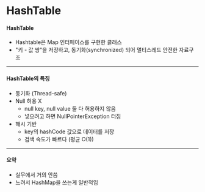 # HashTable

#### HashTable

* Hashtable은 Map 인터페이스를 구현한 클래스
* "키 - 값 쌍"을 저장하고, 동기화(synchronized) 되어 멀티스레드 안전한 자료구조

***

#### HashTable의 특징

* 동기화 (Thread-safe)
* Null 허용 X
  * null key, null value 둘 다 허용하지 않음
  * 넣으려고 하면 NullPointerException 터짐
* 해시 기반&#x20;
  * key의 hashCode 값으로 데이터를 저장
  * 검색 속도가 빠르다 (평균 O(1))&#x20;

***

#### 요약

* 실무에서 거의 안씀
* 느려서 HashMap을 쓰는게 일반적임&#x20;
